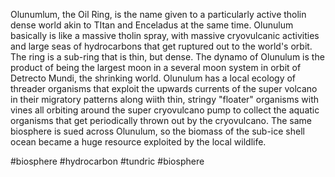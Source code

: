 Olunumlum, the Oil Ring, is the name given to a particularly active tholin dense world akin to TItan and Enceladus at the same time.  Olunulum basically is like a massive tholin spray, with massive cryovulcanic activities and large seas of hydrocarbons that get ruptured out to the world's orbit.  The ring is a sub-ring that is thin, but dense.  The dynamo of Olunulum is the product of being the largest moon in a several moon system in orbit of Detrecto Mundi, the shrinking world.  Olunulum has a local ecology of threader organisms that exploit the upwards currents of the super volcano in their migratory patterns along wiith thin, stringy "floater" organisms with vines all orbiting around the super cryovulcano pump to collect the aquatic organisms that get periodically thrown out by the cryovulcano.  The same biosphere is sued across Olunulum, so the biomass of the sub-ice shell ocean became a huge resource exploited by the local wildlife.

#biosphere 
#hydrocarbon 
#tundric 
#biosphere 